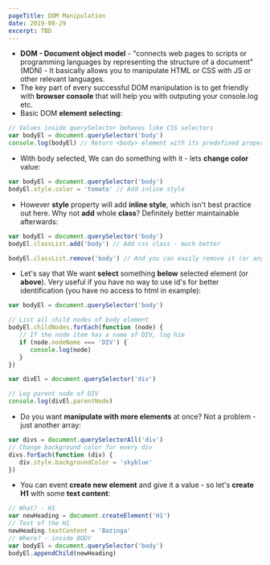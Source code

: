```yaml
---
pageTitle: DOM Manipulation
date: 2019-08-29
excerpt: TBD
---
```


* **DOM - Document object model** - "connects web pages to scripts or programming languages by representing the structure of a document" (MDN)  - It basically allows you to manipulate HTML or CSS with JS or other relevant languages.
* The key part of every successful DOM manipulation is to get friendly with **browser console** that will help you with outputing your console.log etc.
* Basic DOM **element selecting**:

````Javascript
// Values inside querySelector behaves like CSS selectors
var bodyEl = document.querySelector('body')
console.log(bodyEl) // Return <body> element with its predefined properties and methods
````

* With body selected, We can do something with it - lets **change color** value:

````Javascript
var bodyEl = document.querySelector('body')
bodyEl.style.color = 'tomato' // Add inline style
````

* However **style** property will add **inline style**, which isn't best practice out here. Why not **add** whole **class**? Definitely better maintainable afterwards:

````Javascript
var bodyEl = document.querySelector('body')
bodyEl.classList.add('body') // Add css class - much better

bodyEl.classList.remove('body') // And you can easily remove it (or any other)
````

* Let's say that We want **select** something **below** selected element (or **above**). Very useful if you have no way to use id's for better identification (you have no access to html in example):

````Javascript
var bodyEl = document.querySelector('body')

// List all child nodes of body element
bodyEl.childNodes.forEach(function (node) {
   // If the node item has a name of DIV, log him
   if (node.nodeName === 'DIV') {
      console.log(node)
   }
})
````

````Javascript
var divEl = document.querySelector('div')

// Log parent node of DIV
console.log(divEl.parentNode)
````

* Do you want **manipulate with more elements** at once? Not a problem - just another array:

````Javascript
var divs = document.querySelectorAll('div')
// Change background color for every div
divs.forEach(function (div) {
   div.style.backgroundColor = 'skyblue'
})
````

* You can event **create new element** and give it a value - so let's **create H1** with some **text content**:

````Javascript
// What? - H1
var newHeading = document.createElement('H1')
// Text of the H1
newHeading.textContent = 'Bazinga'
// Where? - inside BODY
var bodyEl = document.querySelector('body')
bodyEl.appendChild(newHeading)
````